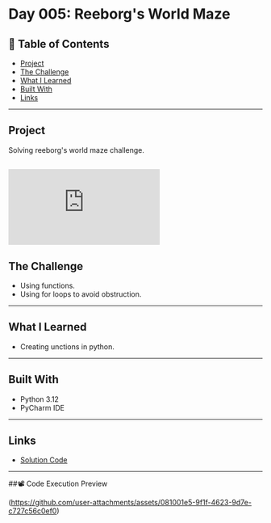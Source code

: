 # Day 005: Reeborg's World Maze

## 📌 Table of Contents
- [Project](#project)
- [The Challenge](#the-challenge)
- [What I Learned](#what-i-learned)
- [Built With](#built-with)
- [Links](#links)

---

## Project
Solving reeborg's world maze challenge.

![Reeborg's Challenge](https://reeborg.ca/reeborg.html?lang=en&mode=python&name=Maze)
---

## The Challenge
- Using functions.
- Using for loops to avoid obstruction.

---


## What I Learned
- Creating unctions in python.

---

## Built With
- Python 3.12
- PyCharm IDE

---

## Links
- [Solution Code](./main.py)
---

##📽️ Code Execution Preview

(https://github.com/user-attachments/assets/081001e5-9f1f-4623-9d7e-c727c56c0ef0)



